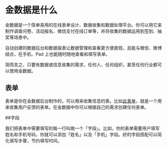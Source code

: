 # 金数据是什么

金数据是一个简单易用的在线表单设计、数据收集和数据处理平台。你可以用它来制作调查问卷、活动报名、微信支付在线订单等，并将收集的数据运用到签到、抽奖等场景中。

自动创建的数据后台和数据报表让数据管理和查看更方便直观，且能与微信、微博结合，在手机、Pad 上也能随时随地查看和填写表单。

简而言之，只要有数据或信息收集的需求，任何人、任何组织，甚至任何行业都可以使用金数据。

## 表单

表单是你在金数据后台制作的，可以用来收集信息的表。比如[此表单](https://jinshuju.net/f/Pp3yDy)，就是一个用来收集用户反馈的表单。在金数据中你可以根据自己的需求创建任何表单。


##字段


我们把表单中需要填写的每一行叫做一个「字段」。比如，你的表单需要用户填写姓名和手机号码，你就可以添加「姓名」以及「手机」字段。好的字段搭配可以简化填写步骤，节约填写时间。
